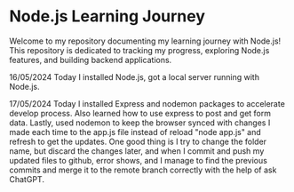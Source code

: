 # Node.js Learning Journey

Welcome to my repository documenting my learning journey with Node.js! 
This repository is dedicated to tracking my progress, exploring Node.js features, and building backend applications.

16/05/2024 Today I installed Node.js, got a local server running with Node.js.

17/05/2024 Today I installed Express and nodemon packages to accelerate develop process. Also learned how to use express to post and get form data. Lastly, used nodemon to keep the browser synced with changes I made each time to the app.js file instead of reload "node app.js" and refresh to get the updates. One good thing is I try to change the folder name, but discard the changes later, and when I commit and push my updated files to github, error shows, and I manage to find the previous commits and merge it to the remote branch correctly with the help of ask ChatGPT.
